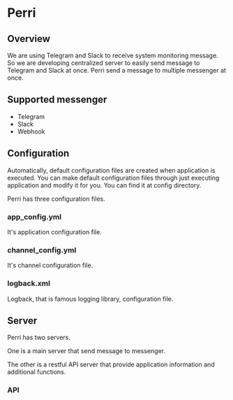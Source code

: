 # Perri



## Overview
We are using Telegram and Slack to receive system monitoring message.
So we are developing centralized server to easily send message to Telegram and Slack at once.
Perri send a message to multiple messenger at once.



## Supported messenger
* Telegram
* Slack
* Webhook



## Configuration
Automatically, default configuration files are created when application is executed. 
You can make default configuration files through just executing application and modify it for you.
You can find it at config directory.

Perri has three configuration files.

### app_config.yml
It's application configuration file.
### channel_config.yml
It's channel configuration file.
### logback.xml
Logback, that is famous logging library, configuration file.



## Server
Perri has two servers. 

One is a main server that send message to messenger.

The other is a restful API server that provide application information and additional functions.



### API


